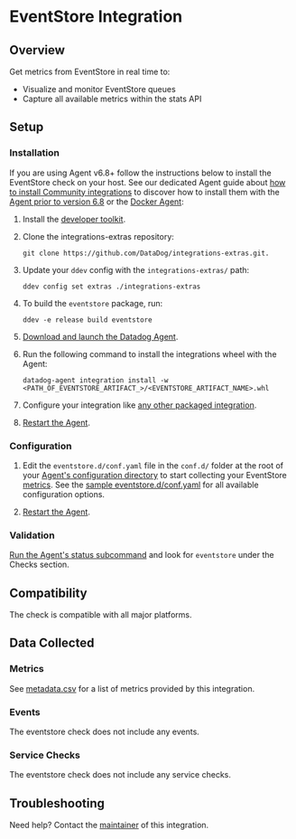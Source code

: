 # EventStore Integration

## Overview

Get metrics from EventStore in real time to:

* Visualize and monitor EventStore queues
* Capture all available metrics within the stats API

## Setup

### Installation

If you are using Agent v6.8+ follow the instructions below to install the EventStore check on your host. See our dedicated Agent guide about [how to install Community integrations][1] to discover how to install them with the [Agent prior to version 6.8][2] or the [Docker Agent][3]:

1. Install the [developer toolkit][4].
2. Clone the integrations-extras repository:

    ```
    git clone https://github.com/DataDog/integrations-extras.git.
    ```

3. Update your `ddev` config with the `integrations-extras/` path:

    ```
    ddev config set extras ./integrations-extras
    ```

4. To build the `eventstore` package, run:

    ```
    ddev -e release build eventstore
    ```

5. [Download and launch the Datadog Agent][5].
6. Run the following command to install the integrations wheel with the Agent:

    ```
    datadog-agent integration install -w <PATH_OF_EVENTSTORE_ARTIFACT_>/<EVENTSTORE_ARTIFACT_NAME>.whl
    ```

7. Configure your integration like [any other packaged integration][6].
8. [Restart the Agent][7].

### Configuration

1. Edit the `eventstore.d/conf.yaml` file in the `conf.d/` folder at the root of your [Agent's configuration directory][8] to start collecting your EventStore [metrics](#metrics).
  See the [sample eventstore.d/conf.yaml][9] for all available configuration options.

2. [Restart the Agent][10].

### Validation

[Run the Agent's status subcommand][11] and look for `eventstore` under the Checks section.

## Compatibility

The check is compatible with all major platforms.

## Data Collected

### Metrics

See [metadata.csv][12] for a list of metrics provided by this integration.

### Events

The eventstore check does not include any events.

### Service Checks

The eventstore check does not include any service checks.

## Troubleshooting

Need help? Contact the [maintainer][13] of this integration.

[1]: https://docs.datadoghq.com/agent/guide/community-integrations-installation-with-docker-agent
[2]: https://docs.datadoghq.com/agent/guide/community-integrations-installation-with-docker-agent/?tab=agentpriorto68
[3]: https://docs.datadoghq.com/agent/guide/community-integrations-installation-with-docker-agent/?tab=docker
[4]: https://docs.datadoghq.com/developers/integrations/new_check_howto/#developer-toolkit
[5]: https://app.datadoghq.com/account/settings#agent
[6]: https://docs.datadoghq.com/getting_started/integrations
[7]: https://docs.datadoghq.com/agent/guide/agent-commands/?tab=agentv6#restart-the-agent
[8]: https://docs.datadoghq.com/agent/guide/agent-configuration-files/#agent-configuration-directory
[9]: https://github.com/DataDog/integrations-extras/blob/master/eventstore/datadog_checks/eventstore/data/conf.yaml.example
[10]: https://docs.datadoghq.com/agent/guide/agent-commands/#start-stop-restart-the-agent
[11]: https://docs.datadoghq.com/agent/guide/agent-commands/?tab=agentv6#service-status
[12]: https://github.com/DataDog/integrations-extras/blob/master/eventstore/metadata.csv
[13]: https://github.com/DataDog/integrations-extras/blob/master/eventstore/manifest.json
